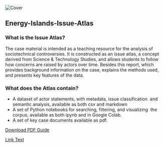 ![Cover](./Images/Readme_cover.png)

## Energy-Islands-Issue-Atlas

### What is the Issue Atlas? 

The case material is intended as a teaching resource for the analysis of sociotechnical controversies. It is constructed as an issue atlas, a concept derived from Science & Technology Studies, and allows students to follow how concerns are raised by actors over time. Besides this report, which provides background information on the case, explains the methods used, and presents key features of the data.

### What does the Atlas contain? 

- A dataset of actor statements, with metadata, issue classification  and semantic analysis, available as both csv and markdown
- A set of Python notebooks for searching, filtering, and visualizing  the corpus, available as both ipynb and in Google Colab.
- A set of key case documents available as pdf.


[Download PDF Guide](https://github.com/Human-Centered-Engineering-Lab/EXPERIMENTING-WITH-LARGE-ETHNOGRAPHIC-DATA-workshop/raw/main/Images/StepbyStep%20Prep_Workshop%2002-10_HCELab.pdf)

[Link Text](https://example.com)

